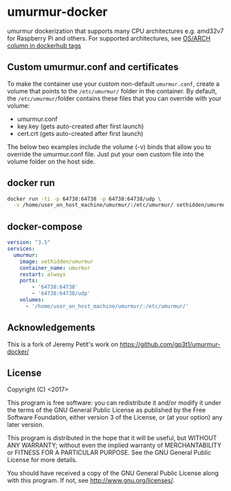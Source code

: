 # umurmur-docker

umurmur dockerization that supports many CPU architectures e.g. amd32v7 for Raspberry Pi and others. For supported architectures, see [OS/ARCH column in dockerhub tags](https://hub.docker.com/r/sethidden/umurmur/tags)

## Custom umurmur.conf and certificates
To make the container use your custom non-default `umurmur.conf`, create a volume that points to the `/etc/umurmur/` folder in the container. By default, the `/etc/umurmur/`folder contains these files that you can override with your volume:
* umurmur.conf
* key.key (gets auto-created after first launch)
* cert.crt (gets auto-created after first launch)

The below two examples include the volume (-v) binds that allow you to override the umurmur.conf file. Just put your own custom file into the volume folder on the host side.

## docker run
```sh
docker run -ti -p 64738:64738 -p 64738:64738/udp \
  -v /home/user_on_host_machine/umurmur/:/etc/umurmur/ sethidden/umurmur:latest
```
## docker-compose

```yaml
version: "3.5"
services:
  umurmur:
    image: sethidden/umurmur
    container_name: umurmur
    restart: always
    ports:
        - '64738:64738'
        - '64738:64738/udp'
    volumes: 
      - '/home/user_on_host_machine/umurmur/:/etc/umurmur/'
```

## Acknowledgements

This is a fork of Jeremy Petit's work on https://github.com/gp3t1/umurmur-docker/

## License

Copyright (C) <2017> <gp3t1>

This program is free software: you can redistribute it and/or modify it under the terms of the GNU General Public License as published by the Free Software Foundation, either version 3 of the License, or (at your option) any later version.

This program is distributed in the hope that it will be useful, but WITHOUT ANY WARRANTY; without even the implied warranty of MERCHANTABILITY or FITNESS FOR A PARTICULAR PURPOSE.  See the GNU General Public License for more details.

You should have received a copy of the GNU General Public License along with this program.  If not, see <http://www.gnu.org/licenses/>.
